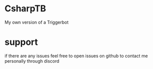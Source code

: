 # CsharpTB
My own version of a Triggerbot 
# support
if there are any issues feel free to open issues on github to contact me personally through discord
